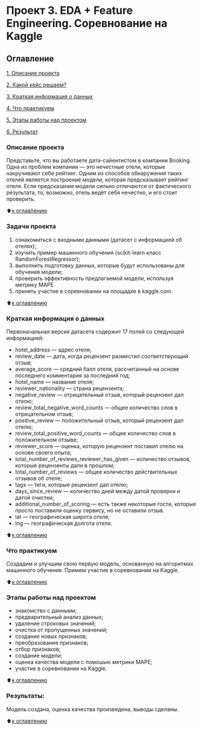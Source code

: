 # Проект 3. EDA + Feature Engineering. Соревнование на Kaggle

## Оглавление  

[1. Описание проекта](https://github.com/antonova-ts/SF_DATA_SCIENCE/tree/main/project_3/README.md#Описание-проекта)

[2. Какой кейс решаем?](https://github.com/antonova-ts/SF_DATA_SCIENCE/tree/main/project_3/README.md#Какой-кейс-решаем)

[3. Краткая информация о данных](https://github.com/antonova-ts/SF_DATA_SCIENCE/tree/main/project_3/README.md#Краткая-информация-о-данных)

[4. Что практикуем](https://github.com/antonova-ts/SF_DATA_SCIENCE/tree/main/project_3/README.md#Что-практикуем)

[5. Этапы работы над проектом](https://github.com/antonova-ts/SF_DATA_SCIENCE/tree/main/project_3/README.md#Этапы-работы-над-проектом)

[6. Результат](https://github.com/antonova-ts/SF_DATA_SCIENCE/tree/main/project_3/README.md#Результаты) 

### Описание проекта  

Представьте, что вы работаете дата-сайентистом в компании Booking. Одна из проблем компании — это нечестные отели, которые накручивают себе рейтинг. Одним из способов обнаружения таких отелей является построение модели, которая предсказывает рейтинг отеля. Если предсказания модели сильно отличаются от фактического результата, то, возможно, отель ведёт себя нечестно, и его стоит проверить.

:arrow_up:[к оглавлению](https://github.com/antonova-ts/SF_DATA_SCIENCE/tree/main/project_3/README.md#Оглавление)

### Задачи проекта

1. ознакомиться с входными данными (датасет с информацией об отелях);
2. изучить пример машинного обучения (scikit-learn класс RandomForestRegressor);
3. выполнить подготовку данных, которые будут использованы для обучения модели;
4. проверить эффективность предлагаемой модели, используя метрику MAPE
5. принять участие в соревновании на площадке в kaggle.com.

:arrow_up:[к оглавлению](https://github.com/antonova-ts/SF_DATA_SCIENCE/tree/main/project_3/README.md#Оглавление)

### Краткая информация о данных

Первоначальная версия датасета содержит 17 полей со следующей информацией:

- hotel_address — адрес отеля;
- review_date — дата, когда рецензент разместил соответствующий отзыв;
- average_score — средний балл отеля, рассчитанный на основе последнего комментария за последний год;
- hotel_name — название отеля;
- reviewer_nationality — страна рецензента;
- negative_review — отрицательный отзыв, который рецензент дал отелю;
- review_total_negative_word_counts — общее количество слов в отрицательном отзыв;
- positive_review — положительный отзыв, который рецензент дал отелю;
- review_total_positive_word_counts — общее количество слов в положительном отзыве;
- reviewer_score — оценка, которую рецензент поставил отелю на основе своего опыта;
- total_number_of_reviews_reviewer_has_given — количество отзывов, которые рецензенты дали в прошлом;
- total_number_of_reviews — общее количество действительных отзывов об отеле;
- tags — теги, которые рецензент дал отелю;
- days_since_review — количество дней между датой проверки и датой очистки;
- additional_number_of_scoring — есть также некоторые гости, которые просто поставили оценку сервису, но не оставили отзыв.
- lat — географическая широта отеля;
- lng — географическая долгота отеля.
  
:arrow_up:[к оглавлению](https://github.com/antonova-ts/SF_DATA_SCIENCE/tree/main/project_3/README.md#Оглавление)

### Что практикуем

Создадим и улучшим свою первую модель, основанную на алгоритмах машинного обучения. Примем участие в соревновании на Kaggle.

:arrow_up:[к оглавлению](https://github.com/antonova-ts/SF_DATA_SCIENCE/tree/main/project_3/README.md#Оглавление)

### Этапы работы над проектом  

- знакомство с данными;
- предварительный анализ данных;
- удаление строковых значений;
- очистка от пропущенных значений;
- создание новых признаков;
- преобразование признаков;
- отбор признаков;
- создание модели;
- оценка качества модели с помошью метрики MAPE;
- участие в соревновании на Kaggle.

:arrow_up:[к оглавлению](https://github.com/antonova-ts/SF_DATA_SCIENCE/tree/main/project_3/README.md#Оглавление)

### Результаты:

Модель создана, оценка качества произведена, выводы сделаны.

:arrow_up:[к оглавлению](https://github.com/antonova-ts/SF_DATA_SCIENCE/tree/main/project_3/README.md#Оглавление)
